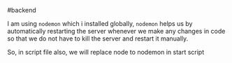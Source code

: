 #backend 

I am using `nodemon` which i installed globally, `nodemon` helps us  by automatically restarting the server whenever we make any changes in code so that we do not have to kill the server and restart it manually.

So, in script file also, we will replace node to nodemon in start script